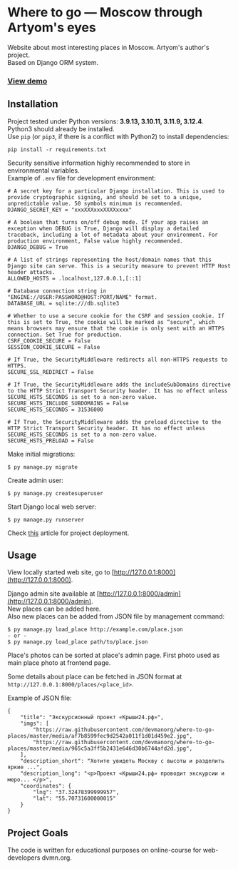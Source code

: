 # Where to go — Moscow through Artyom's eyes
 
Website about most interesting places in Moscow. Artyom's author's project.  
Based on Django ORM system.

### [View demo](https://skir.pythonanywhere.com/)

## Installation

Project tested under Python versions: **3.9.13, 3.10.11, 3.11.9, 3.12.4**.  
Python3 should already be installed.  
Use `pip` (or `pip3`, if there is a conflict with Python2) to install dependencies:
```
pip install -r requirements.txt
```

Security sensitive information highly recommended to store in environmental variables.  
Example of `.env` file for development environment:
```
# A secret key for a particular Django installation. This is used to provide cryptographic signing, and should be set to a unique, unpredictable value. 50 symbols minimum is recommended.
DJANGO_SECRET_KEY = "xxxXXXxxxXXXXxxxx"

# A boolean that turns on/off debug mode. If your app raises an exception when DEBUG is True, Django will display a detailed traceback, including a lot of metadata about your environment. For production environment, False value highly recommended.
DJANGO_DEBUG = True

# A list of strings representing the host/domain names that this Django site can serve. This is a security measure to prevent HTTP Host header attacks.
ALLOWED_HOSTS = .localhost,127.0.0.1,[::1]

# Database connection string in "ENGINE://USER:PASSWORD@HOST:PORT/NAME" format.
DATABASE_URL = sqlite:///db.sqlite3

# Whether to use a secure cookie for the CSRF and session cookie. If this is set to True, the cookie will be marked as “secure”, which means browsers may ensure that the cookie is only sent with an HTTPS connection. Set True for production.
CSRF_COOKIE_SECURE = False
SESSION_COOKIE_SECURE = False

# If True, the SecurityMiddleware redirects all non-HTTPS requests to HTTPS.
SECURE_SSL_REDIRECT = False

# If True, the SecurityMiddleware adds the includeSubDomains directive to the HTTP Strict Transport Security header. It has no effect unless SECURE_HSTS_SECONDS is set to a non-zero value.
SECURE_HSTS_INCLUDE_SUBDOMAINS = False
SECURE_HSTS_SECONDS = 31536000

# If True, the SecurityMiddleware adds the preload directive to the HTTP Strict Transport Security header. It has no effect unless SECURE_HSTS_SECONDS is set to a non-zero value.
SECURE_HSTS_PRELOAD = False
```

Make initial migrations:
```
$ py manage.py migrate
```
Create admin user:
```
$ py manage.py createsuperuser
```
Start Django local web server:
```
$ py manage.py runserver
```

Check [this](https://docs.djangoproject.com/en/5.0/howto/deployment/) article for project deployment.

## Usage

View locally started web site, go to [http://127.0.0.1:8000](http://127.0.0.1:8000).

Django admin site available at [http://127.0.0.1:8000/admin](http://127.0.0.1:8000/admin).  
New places can be added here.  
Also new places can be added from JSON file by management command:
```
$ py manage.py load_place http://example.com/place.json
- or -
$ py manage.py load_place path/to/place.json
```

Place's photos can be sorted at place's admin page. First photo used as main place photo at frontend page.

Some details about place can be fetched in JSON format at `http://127.0.0.1:8000/places/<place_id>`.

Example of JSON file:
```
{
    "title": "Экскурсионный проект «Крыши24.рф»",
    "imgs": [
        "https://raw.githubusercontent.com/devmanorg/where-to-go-places/master/media/af7b8599fec9d2542a011f1d01d459e2.jpg",
        "https://raw.githubusercontent.com/devmanorg/where-to-go-places/master/media/965c5a3ff5b2431e646d30b6744afd2d.jpg",
    ],
    "description_short": "Хотите увидеть Москву с высоты и разделить яркие ...",
    "description_long": "<p>Проект «Крыши24.рф» проводит экскурсии и меро... </p>",
    "coordinates": {
        "lng": "37.32478399999957",
        "lat": "55.70731600000015"
    }
}
```

## Project Goals
The code is written for educational purposes on online-course for web-developers dvmn.org.
